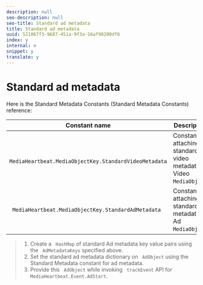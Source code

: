 ```yaml
---
description: null
seo-description: null
seo-title: Standard ad metadata
title: Standard ad metadata
uuid: 521067f3-9687-451a-9f3a-16af90200df6
index: y
internal: n
snippet: y
translate: y
---
```


# Standard ad metadata

Here is the Standard Metadata Constants (Standard Metadata Constants) reference:


|  Constant name  | Description  |
|---|---|
|  ` MediaHeartbeat.MediaObjectKey.StandardVideoMetadata`  | Constant for attaching standard video metadata on Video ` MediaObject`.  |
|  ` MediaHeartbeat.MediaObjectKey.StandardAdMetadata`  | Constant for attaching standard ad metadata on Ad ` MediaObject`.  |


>1. Create a ` HashMap` of standard Ad metadata key value pairs using the ` AdMetadataKeys` specified above.
>1. Set the standard ad metadata dictionary on ` AdObject` using the Standard Metadata constant for ad metadata.
>1. Provide this ` AdObject` while invoking ` trackEvent` API for ` MediaHeartbeat.Event.AdStart`.
